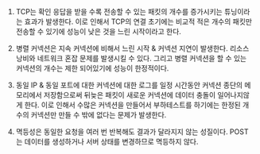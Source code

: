 1. TCP는 확인 응답을 받을 수록 전송할 수 있는 패킷의 개수를 증가시키는 튜닝이라는 효과가 발생한다. 이로 인해서 TCP의 연결 초기에는 비교적 적은 개수의 패킷만 전송할 수 있기에 성능이 낮은 것을 느린 시작이라고 한다.

2. 병렬 커넥션은 지속 커넥션에 비해서 느린 시작 & 커넥션 지연이 발생한다. 리소스 낭비와 네트워크 혼잡 문제를 발생시킬 수 있다. 그리고 병렬 커넥션을 할 수 있는 커넥션의 개수는 제한 되어있기에 성능이 한정적이다.

3. 동일 IP & 동일 포트에 대한 커넥션에 대한 로그를 일정 시간동안 커넥션 종단의 메모리에서 저장함으로써 뒤늦은 패킷이 새로운 커넥션에 데이터 충돌이 일어나지않게 한다. 이로 인해서 수많은 커넥션을 만들어서 부하테스트를 하기에는 한정된 개수의 커넥션만 만들 수 밖에 없다는 문제가 발생한다.

4. 멱등성은 동일한 요청을 여러 번 반복해도 결과가 달라지지 않는 성질이다. POST는 데이터를 생성하거나 서버 상태를 변경하므로 멱등하지 않다.
